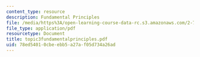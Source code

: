 ```yaml
---
content_type: resource
description: Fundamental Principles
file: /media/https%3A/open-learning-course-data-rc.s3.amazonaws.com/2-75-precision-machine-design-fall-2001/78ed54010cbeebb5a27af05d734a26ad_topic3fundamentalprinciples.pdf
file_type: application/pdf
resourcetype: Document
title: topic3fundamentalprinciples.pdf
uid: 78ed5401-0cbe-ebb5-a27a-f05d734a26ad
---
```

